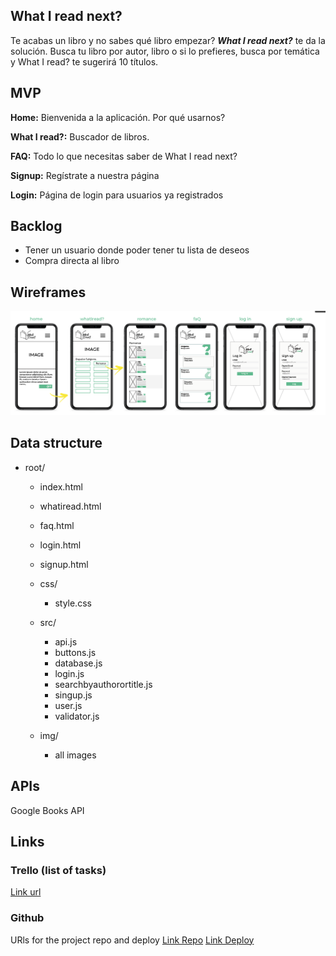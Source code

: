 ## What I read next?

Te acabas un libro y no sabes qué libro empezar? ***What I read next?*** te da la solución. Busca tu libro por autor, libro o si lo prefieres, busca por temática y What I read? te sugerirá 10 títulos. 


## MVP

**Home:** Bienvenida a la aplicación. Por qué usarnos?

**What I read?:** Buscador de libros.

**FAQ:** Todo lo que necesitas saber de What I read next?

**Signup:** Regístrate a nuestra página

**Login:** Página de login para usuarios ya registrados


## Backlog    

- Tener un usuario donde poder tener tu lista de deseos
- Compra directa al libro

## Wireframes    

![](/wireframes/wireframes-m1.png)




## Data structure

- root/

  - index.html

  - whatiread.html

  - faq.html

  - login.html

  - signup.html

  - css/

    - style.css

  - src/

    - api.js
    - buttons.js
    - database.js
    - login.js
    - searchbyauthorortitle.js
    - singup.js
    - user.js
    - validator.js

  - img/

    - all images

      


## APIs

Google Books API


## Links


### Trello (list of tasks)

[Link url](https://trello.com/b/tQgfarKQ/proyecto-1)


### Github

URls for the project repo and deploy
[Link Repo](https://github.com/murbano17/whatiread-m1)
[Link Deploy](http://github.com)

